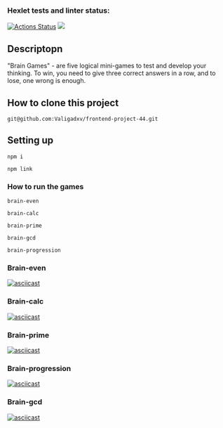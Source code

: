 ### Hexlet tests and linter status:
[![Actions Status](https://github.com/Manoolnnj/fullstack-javascript-project-44/workflows/hexlet-check/badge.svg)](https://github.com/Manoolnnj/fullstack-javascript-project-44/actions)
<a href="https://codeclimate.com/github/Manoolnnj/fullstack-javascript-project-44/maintainability"><img src="https://api.codeclimate.com/v1/badges/d138c0c3e7da475cf859/maintainability" /></a>

## Descriptopn

"Brain Games" - are five logical mini-games to test and develop your thinking.
To win, you need to give three correct answers in a row, and to lose, one wrong is enough.

## How to clone this project

```
git@github.com:Valigadxv/frontend-project-44.git
```
## Setting up

```
npm i
```
```
npm link
```


### How to run the games 
```
brain-even  
```
```
brain-calc  
```
```
brain-prime  
```
```
brain-gcd  
```
```
brain-progression  
```
### Brain-even
[![asciicast](https://asciinema.org/a/577910.svg)](https://asciinema.org/a/577910)

### Brain-calc
[![asciicast](https://asciinema.org/a/582031.svg)](https://asciinema.org/a/582031)

### Brain-prime
[![asciicast](https://asciinema.org/a/582249.svg)](https://asciinema.org/a/582249)

### Brain-progression
[![asciicast](https://asciinema.org/a/583285.svg)](https://asciinema.org/a/583285)

### Brain-gcd
[![asciicast](https://asciinema.org/a/583294.svg)](https://asciinema.org/a/583294)